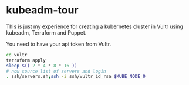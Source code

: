 # kubeadm-tour

This is just my experience for creating a kubernetes cluster in Vultr using kubeadm, Terraform and Puppet.

You need to have your api token from Vultr.

```bash
cd vultr
terraform apply
sleep $(( 2 * 4 * 8 * 16 ))
# now source list of servers and login
. ssh/servers.sh;ssh -i ssh/vultr_id_rsa $KUBE_NODE_0
```
